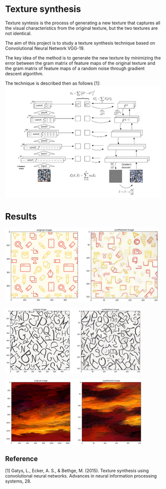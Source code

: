 # Texture synthesis
Texture syntesis is the process of generating a new texture that captures all the visual characteristics from the original texture, but the two textures are not identical.


The aim of this project is to study a texture synthesis technique based on Convolutional Neural Network VGG-19.

The key idea of the method is to generate the new texture by minimizing the error between the gram matrix of feature maps of the original texture and the gram matrix of feature maps of a random noise through gradient descent algorithm.

The technique is described then as follows [1]: 
![alt text](https://github.com/LefdRida/texture_synthesis/blob/main/imagetest/Capture.JPG)

# Results 

![alt text](https://github.com/LefdRida/texture_synthesis/blob/main/imagetest/res1.png)


![alt text](https://github.com/LefdRida/texture_synthesis/blob/main/imagetest/res2.png)


![alt text](https://github.com/LefdRida/texture_synthesis/blob/main/imagetest/res3.png)

## Reference
<a id="1">[1]</a> 
Gatys, L., Ecker, A. S., & Bethge, M. (2015). Texture synthesis using convolutional neural networks. Advances in neural information processing systems, 28.
